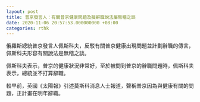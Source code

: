 ```yaml
---
layout: post
title: 普京發言人：有關普京健康問題及擬辭職說法屬無稽之談
date: 2020-11-06 20:57:53.000000000 +08:00
categories: rthk
---
```


俄羅斯總統普京發言人佩斯科夫，反駁有關普京健康出現問題並計劃辭職的傳言，佩斯科夫形容有關說法是無稽之談。

佩斯科夫表示，普京的健康狀況非常好，至於被問到普京的辭職問題時，佩斯科夫表示，總統並不打算辭職。

較早前，英國《太陽報》引述莫斯科消息人士報道，聲稱普京因為與健康有關的問題，正計畫在明年辭職。
